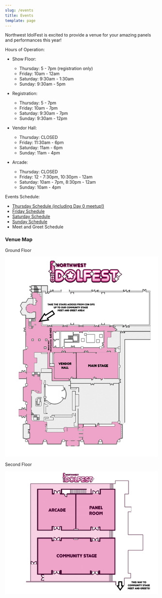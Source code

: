 ```yaml
---
slug: /events
title: Events
template: page
---
```

Northwest IdolFest is excited to provide a venue for your amazing panels and performances this year!

Hours of Operation:

* Show Floor:

  * Thursday: 5 - 7pm (registration only)
  * Friday: 10am - 12am
  * Saturday: 9:30am - 1:30am
  * Sunday: 9:30am - 5pm
* Registration:

  * Thursday: 5 - 7pm
  * Friday: 10am - 7pm
  * Saturday: 9:30am - 7pm
  * Sunday: 9:30am - 12pm
* Vendor Hall:

  * Thursday: CLOSED
  * Friday: 11:30am - 6pm
  * Saturday: 11am - 6pm
  * Sunday: 11am - 4pm
* Arcade:

  * Thursday: CLOSED
  * Friday: 12 - 7:30pm, 10:30pm - 12am
  * Saturday: 10am - 7pm, 8:30pm - 12am
  * Sunday: 10am - 4pm

Events Schedule:

* [Thursday Schedule (including Day 0 meetup!)](https://nwidolfest.com/events/thursday)
* [Friday Schedule](https://nwidolfest.com/events/friday/)
* [Saturday Schedule](https://nwidolfest.com/events/saturday)
* [Sunday Schedule](https://nwidolfest.com/events/sunday)
* Meet and Greet Schedule

### Venue Map

Ground Floor

![](/images/uploads/2024-venue-map-2.png)

Second Floor

![](/images/uploads/2024-venue-map-1.png)
